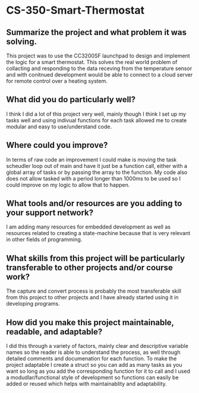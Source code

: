 # CS-350-Smart-Thermostat

## Summarize the project and what problem it was solving.
This project was to use the CC3200SF launchpad to design and implement the logic for a smart thermostat. This solves the real world problem of collacting and responding to the data receving from the temperature sensor and with conitnued development would be able to connect to a cloud server for remote control over a heating system.

## What did you do particularly well?
I think I did a lot of this project very well, mainly though I think I set up my tasks well and using indivual functions for each task allowed me to create modular and easy to use/understand code.

## Where could you improve?
In terms of raw code an improvement I could make is moving the task scheudler loop out of main and have it just be a function call, either with a global array of tasks or by passing the array to the function. My code also does not allow tasked with a period longer than 1000ms to be used so I could improve on my logic to allow that to happen.

## What tools and/or resources are you adding to your support network? 
I am adding many resources for embedded development as well as resources related to creating a state-machine because that is very relevant in other fields of programming.

## What skills from this project will be particularly transferable to other projects and/or course work?
The capture and convert process is probably the most transferable skill from this project to other projects and I have already started using it in developing programs.

## How did you make this project maintainable, readable, and adaptable?
I did this through a variety of factors, mainly clear and descriptive variable names so the reader is able to understand the process, as well through detailed comments and documenation for each function. To make the project adaptable I create a struct so you can add as many tasks as you want so long as you add the corresponding function for it to call and I used a modudlar/functional style of development so functions can easily be added or reused which helps with maintainablity and adaptability.
